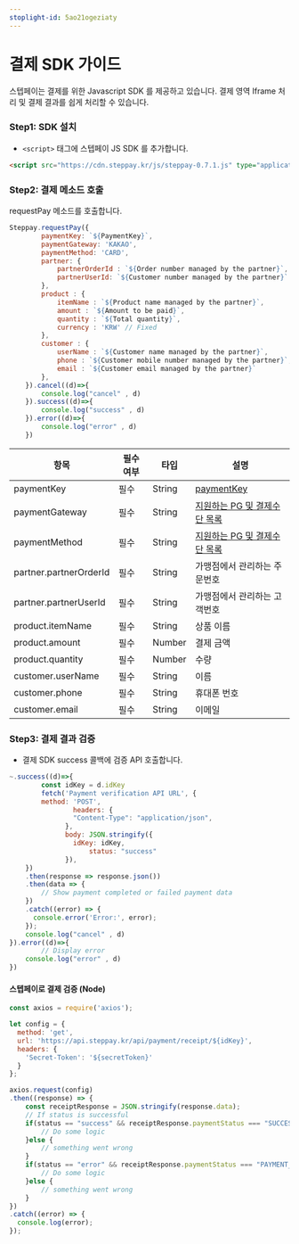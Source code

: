 ```yaml
---
stoplight-id: 5ao21ogeziaty
---
```


# 결제 SDK 가이드

스텝페이는 결제를 위한 Javascript SDK 를 제공하고 있습니다. 결제 영역 Iframe 처리 및 결제 결과를 쉽게 처리할 수 있습니다.

### Step1: SDK 설치

- `<script>` 태그에 스텝페이 JS SDK 를 추가합니다.

```html
<script src="https://cdn.steppay.kr/js/steppay-0.7.1.js" type="application/javascript"></script>
```

### Step2: 결제 메소드 호출

requestPay 메소드를 호출합니다.

```jsx
Steppay.requestPay({
        paymentKey: `${PaymentKey}`,
        paymentGateway: 'KAKAO',
        paymentMethod: 'CARD',
        partner: {
            partnerOrderId : `${Order number managed by the partner}`,
            partnerUserId: `${Customer number managed by the partner}`
        },
        product : {
            itemName : `${Product name managed by the partner}`,
            amount : `${Amount to be paid}`,
            quantity : `${Total quantity}`,
            currency : 'KRW' // Fixed
        },
        customer : {
            userName : `${Customer name managed by the partner}`,
            phone : `${Customer mobile number managed by the partner}`,
            email : `${Customer email managed by the partner}`
        },
    }).cancel((d)=>{
        console.log("cancel" , d)
    }).success((d)=>{
        console.log("success" , d)
    }).error((d)=>{
        console.log("error" , d)
    })
```

| 항목                     | 필수 여부 | 타입     | 설명                                                                                                                                                                    |
| ---------------------- | ----- | ------ | --------------------------------------------------------------------------------------------------------------------------------------------------------------------- |
| paymentKey             | 필수    | String | [paymentKey](https://docs.develop.steppay.kr/docs/guide/urvjmavys1lar-)                                                                                               |
| paymentGateway         | 필수    | String | [지원하는 PG 및 결제수단 목록](https://docs.develop.steppay.kr/docs/guide/d6y2wxasho2ph-#%EC%A7%80%EC%9B%90%ED%95%98%EB%8A%94-pg-%EB%B0%8F-%EA%B2%B0%EC%A0%9C%EC%88%98%EB%8B%A8) |
| paymentMethod          | 필수    | String | [지원하는 PG 및 결제수단 목록](https://docs.develop.steppay.kr/docs/guide/d6y2wxasho2ph-#%EC%A7%80%EC%9B%90%ED%95%98%EB%8A%94-pg-%EB%B0%8F-%EA%B2%B0%EC%A0%9C%EC%88%98%EB%8B%A8) |
| partner.partnerOrderId | 필수    | String | 가맹점에서 관리하는 주문번호                                                                                                                                                       |
| partner.partnerUserId  | 필수    | String | 가맹점에서 관리하는 고객번호                                                                                                                                                       |
| product.itemName       | 필수    | String | 상품 이름                                                                                                                                                                 |
| product.amount         | 필수    | Number | 결제 금액                                                                                                                                                                 |
| product.quantity       | 필수    | Number | 수량                                                                                                                                                                    |
| customer.userName      | 필수    | String | 이름                                                                                                                                                                    |
| customer.phone         | 필수    | String | 휴대폰 번호                                                                                                                                                                |
| customer.email         | 필수    | String | 이메일                                                                                                                                                                   |

### Step3: 결제 결과 검증

- 결제 SDK success 콜백에 검증 API 호출합니다.

```jsx
~.success((d)=>{
		const idKey = d.idKey
		fetch('Payment verification API URL', {
        method: 'POST',
				headers: {
			    "Content-Type": "application/json",
			  },
			  body: JSON.stringify({
			    idKey: idKey,
					status: "success"
			  }),
    })
    .then(response => response.json())
    .then(data => {
        // Show payment completed or failed payment data
    })
    .catch((error) => {
      console.error('Error:', error);
    });
    console.log("cancel" , d)
}).error((d)=>{
		// Display error
    console.log("error" , d)
})
```

#### 스텝페이로 결제 검증 (Node)

```jsx
const axios = require('axios');

let config = {
  method: 'get',
  url: 'https://api.steppay.kr/api/payment/receipt/${idKey}',
  headers: { 
    'Secret-Token': '${secretToken}'
  }
};

axios.request(config)
.then((response) => {
	const receiptResponse = JSON.stringify(response.data);
    // If status is successful
	if(status == "success" && receiptResponse.paymentStatus === "SUCCESS") {
		// Do some logic
	}else {
		// something went wrong
	}
	if(status == "error" && receiptResponse.paymentStatus === "PAYMENT_FAILURE") {
		// Do some logic
	}else {
		// something went wrong
	}
})
.catch((error) => {
  console.log(error);
});
```
